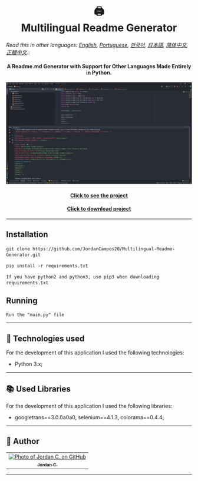 <h1 align="center">
  🖨<br>Multilingual Readme Generator
</h1>

*Read this in other languages: [English](readme.md), [Portuguese](readme.pt.md), [한국어](readme.ko.md), [日本語](readme.ja.md), [简体中文](readme.zh-cn.md), [正體中文](readme.zh-tw.md).*: 

<h4 align="center">
  A Readme.md Generator with Support for Other Languages ​​Made Entirely in Python.
</h4>

<p align="center"><img src="Images/preview.png" alt="Project Preview"></p>

<h4 align="center"><a href="jordancampos20.github.io/Multilingual-Readme-Generator/">Click to see the project</a></h4>
<h4 align="center"><a href="https://github.com/JordanCampos20/Multilingual-Readme-Generator/archive/refs/heads/main.zip">Click to download project</a></h4>

---

## Installation
```
git clone https://github.com/JordanCampos20/Multilingual-Readme-Generator.git
```
```
pip install -r requirements.txt
```

```
If you have python2 and python3, use pip3 when downloading requirements.txt
```

## Running

```
Run the "main.py" file
```

---

## 💼 Technologies used
For the development of this application I used the following technologies:

- Python 3.x;

---

## 📚 Used Libraries
For the development of this application I used the following libraries:

- googletrans==3.0.0a0a0, selenium==4.1.3, colorama==0.4.4;

---

## 🦄 Author<br>
<table>
  <tr>
    <td align="center">
      <a href="https://github.com/JordanCampos20">
        <img src="https://avatars.githubusercontent.com/u/85715358?v=4" width="100px;" alt="Photo of Jordan C. on GitHub"/><br>
        <sub>
          <b>Jordan C.</b>
        </sub>
      </a>
    </td>
  </tr>
</table>

---
